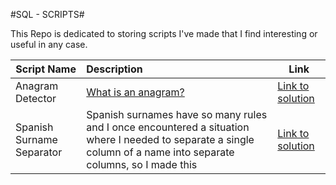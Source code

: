 #SQL - SCRIPTS#


This Repo is dedicated to storing scripts I've made that I find interesting or useful in any case.

|Script Name|Description|Link|
|-----------|:-----------|----|
|Anagram Detector|[What is an anagram?](https://www.reddit.com/r/dailyprogrammer/comments/52enht/20160912_challenge_283_easy_anagram_detector/)|[Link to solution](./AnagramDetector/fx_AnagramDetector.sql)|
|Spanish Surname Separator|Spanish surnames have so many rules and I once encountered a situation where I needed to separate a single column of a name into separate columns, so I made this|[Link to solution](./nth-Occurrence)|
